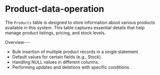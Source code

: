 # Product-data-operation
The `Products` table is designed to store information about various products available in this system. This table captures essential details that help manage product listings, pricing, and stock levels.

Overview---
- Bulk insertion of multiple product records in a single statement.
- Default values for certain fields (e.g., Stock).
- Handling NULL values in different columns.
- Performing updates and deletions with specific conditions.
